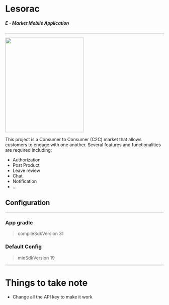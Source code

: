 # Lesorac
##### E - Market Mobile Application
---
<img src="a.gif" width="250px" height="300px" />

This project is a Consumer to Consumer (C2C) market that allows customers to engage with one another. Several features and functionalities are required including:
- Authorization
- Post Product
- Leave review
- Chat
- Notification
- ...

## Configuration
---

### App gradle 
> compileSdkVersion 31

### Default Config
> minSdkVersion 19

---

# Things to take note
- Change all the API key to make it work

